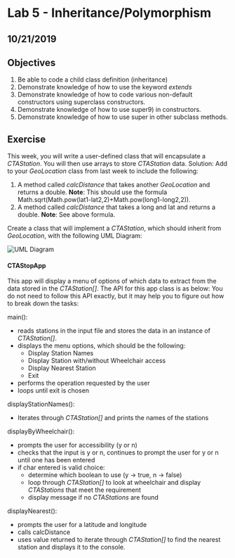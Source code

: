 # Lab 5 - Inheritance/Polymorphism

## 10/21/2019

## Objectives

1.  Be able to code a child class definition (inheritance)
2.  Demonstrate knowledge of how to use the keyword _extends_
3.  Demonstrate knowledge of how to code various non-default constructors using superclass constructors.
4.  Demonstrate knowledge of how to use super9) in constructors.
5.  Demonstrate knowledge of how to use super in other subclass methods.

## Exercise

This week, you will write a user-defined class that will encapsulate a _CTAStation_. You will then use arrays to store _CTAStation_ data.
Solution:
Add to your _GeoLocation_ class from last week to include the following:

1.  A method called _calcDistance_ that takes another _GeoLocation_ and returns a double. **Note**: This should use the formula Math.sqrt(Math.pow(lat1-lat2,2)+Math.pow(long1-long2,2)).
2.  A method called _calcDistance_ that takes a long and lat and returns a double. **Note**: See above formula.

Create a class that will implement a _CTAStation_, which should inherit from _GeoLocation_, with the following UML Diagram:

![UML Diagram](http://mypages.iit.edu/~dboliske/materials/CTAStation-UML.png)

#### CTAStopApp

This app will display a menu of options of which data to extract from the data stored in the _CTAStation[]_. The API for this app class is as below:
You do not need to follow this API exactly, but it may help you to figure out how to break down the tasks:

main():

- reads stations in the input file and stores the data in an instance of _CTAStation[]_.
- displays the menu options, which should be the following:
  - Display Station Names
  - Display Station with/without Wheelchair access
  - Display Nearest Station
  - Exit
- performs the operation requested by the user
- loops until exit is chosen

displayStationNames():

- Iterates through _CTAStation[]_ and prints the names of the stations

displayByWheelchair():

- prompts the user for accessibility (y or n)
- checks that the input is y or n, continues to prompt the user for y or n until one has been entered
- if char entered is valid choice:
  - determine which boolean to use (y -> true, n -> false)
  - loop through _CTAStation[]_ to look at wheelchair and display _CTAStations_ that meet the requirement
  - display message if no _CTAStations_ are found

displayNearest():

- prompts the user for a latitude and longitude
- calls calcDistance
- uses value returned to iterate through _CTAStation[]_ to find the nearest station and displays it to the console.
